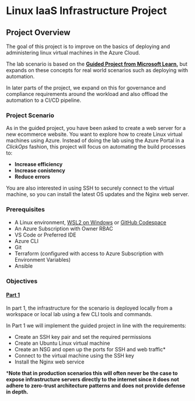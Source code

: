 # Linux IaaS Infrastructure Project

## Project Overview
The goal of this project is to improve on the basics of deploying and administering linux virtual machines in the Azure Cloud.

The lab scenario is based on the **[Guided Project from Microsoft Learn](https://learn.microsoft.com/en-gb/training/modules/guided-project-deploy-administer-linux-virtual-machines-azure/),** but expands on these concepts for real world scenarios such as deploying with automation. 

In later parts of the project, we expand on this for governance and compliance requirements around the workload and also offload the automation to a CI/CD pipeline. 

### Project Scenario
As in the guided project, you have been asked to create a web server for a new ecommerce website. You want to explore how to create Linux virtual machines using Azure. Instead of doing the lab using the Azure Portal in a _ClickOps_ fashion, this project will focus on automating the build processes to:

- **Increase efficiency**
- **Increase conistency**
- **Reduce errors**

You are also interested in using SSH to securely connect to the virtual machine, so you can install the latest OS updates and the Nginx web server.

### Prerequisites

- A Linux environment, [WSL2 on Windows](https://learn.microsoft.com/en-us/windows/wsl/install) or [GitHub Codespace](https://marketplace.visualstudio.com/items?itemName=GitHub.codespaces#:~:text=GitHub%20Codespaces%20provides%20cloud-hosted%20development%20environments%20for%20any,Code%20or%20a%20browser-based%20editor%20that%27s%20accessible%20anywhere.)
- An Azure Subscription with Owner RBAC
- VS Code or Preferred IDE
- Azure CLI
- Git
- Terraform (configured with access to Azure Subscription with Environment Variables)
- Ansible

### Objectives
#### **[Part 1](./infra/Part1/Part1.md)**

In part 1, the infrastructure for the scenario is deployed locally from a workspace or local lab using a few CLI tools and commands.

In Part 1 we will implement the guided project in line with the requirements:

- Create an SSH key pair and set the required permissions
- Create an Ubuntu Linux virtual machine
- Create an NSG and open up the ports for SSH and web traffic*
- Connect to the virtual machine using the SSH key
- Install the Nginx web service

***Note that in production scenarios this will often never be the case to expose infrastructure servers directly to the internet since it does not adhere to zero-trust architecture patterns and does not provide defense in depth.**
